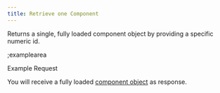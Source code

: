 ```yaml
---
title: Retrieve one Component
---
```


Returns a single, fully loaded component object by providing a specific numeric id.

;examplearea

Example Request

<RequestExample url="https://mapi.storyblok.com/v1/spaces/606/components/4123" httpMethod="GETOAUTH"></RequestExample>

You will receive a fully loaded [component object](#core-resources/components/the-component-object) as response.